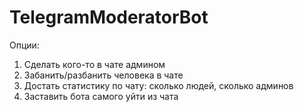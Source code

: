 # TelegramModeratorBot
Опции:
1. Сделать кого-то в чате админом
2. Забанить/разбанить человека в чате
3. Достать статистику по чату: сколько людей, сколько админов
4. Заставить бота самого уйти из чата